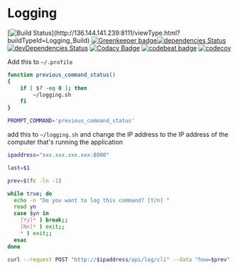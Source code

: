 # Logging

[![Build Status](http://136.144.141.239:8111/app/rest/builds/aggregated/strob:(buildType:(project:(id:Logging)))/statusIcon.svg)](http://136.144.141.239:8111/viewType.html?buildTypeId=Logging_Build)
[![Greenkeeper badge](https://badges.greenkeeper.io/Owain94/Logging.svg)](https://greenkeeper.io/)[![dependencies Status](https://david-dm.org/Owain94/Logging/status.svg)](https://david-dm.org/Owain94/Logging)
[![devDependencies Status](https://david-dm.org/Owain94/Logging/dev-status.svg)](https://david-dm.org/Owain94/Logging?type=dev)
[![Codacy Badge](https://api.codacy.com/project/badge/Grade/94a66170f1b94efa84d0f357dbf43c08)](https://www.codacy.com/app/Owain94/Logging?utm_source=github.com&amp;utm_medium=referral&amp;utm_content=Owain94/Logging&amp;utm_campaign=Badge_Grade)
[![codebeat badge](https://codebeat.co/badges/40a1f148-2339-45a7-b92c-bf4292796c83)](https://codebeat.co/projects/github-com-owain94-logging-master)
[![codecov](https://codecov.io/gh/Owain94/Logging/branch/master/graph/badge.svg)](https://codecov.io/gh/Owain94/Logging)

Add this to `~/.profile`

```bash
function previous_command_status()
{
    if [ $? -eq 0 ]; then
        ~/logging.sh
    fi
}

PROMPT_COMMAND='previous_command_status'
```
add this to `~/logging.sh` and change the IP address to the IP address of the computer that's running the application

```bash
ipaddress="xxx.xxx.xxx.xxx:8000"

last=$1

prev=$(fc -ln -1)

while true; do
  echo -n "Do you want to log this command? [Y/n] "
  read yn
  case $yn in
    [Yy]* ) break;;
    [Nn]* ) exit;;
    * ) exit;;
  esac
done

curl --request POST "http://$ipaddress/api/log/cli" --data "how=$prev" --data --data "with=Terminal"
```